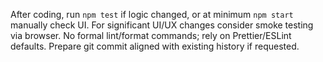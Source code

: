 After coding, run `npm test` if logic changed, or at minimum `npm start` manually check UI. For significant UI/UX changes consider smoke testing via browser. No formal lint/format commands; rely on Prettier/ESLint defaults. Prepare git commit aligned with existing history if requested.